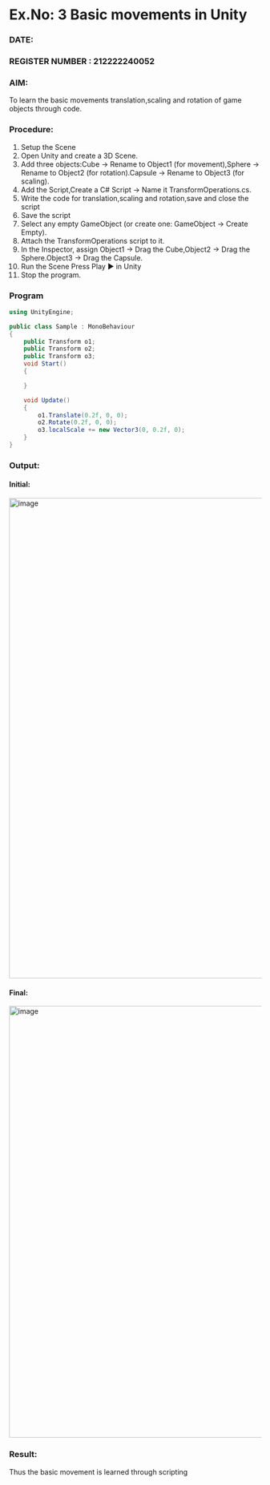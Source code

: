# Ex.No: 3  Basic movements in Unity 
### DATE:                                                                            
### REGISTER NUMBER : 212222240052
### AIM: 
 To learn the basic movements translation,scaling and rotation of game objects through code.
### Procedure:
1. Setup the Scene
2. Open Unity and create a 3D Scene.
3. Add three objects:Cube → Rename to Object1 (for movement),Sphere → Rename to Object2 (for rotation).Capsule → Rename to Object3 (for scaling).
4. Add the Script,Create a C# Script → Name it TransformOperations.cs.
5. Write the code for translation,scaling and rotation,save and close the script
6. Save the script
7. Select any empty GameObject (or create one: GameObject → Create Empty).
8. Attach the TransformOperations script to it.
9. In the Inspector, assign Object1 → Drag the Cube,Object2 → Drag the Sphere.Object3 → Drag the Capsule.
10. Run the Scene Press Play ▶️ in Unity
11. Stop the program.
### Program 
```cs
using UnityEngine;

public class Sample : MonoBehaviour
{
    public Transform o1;
    public Transform o2;
    public Transform o3;
    void Start()
    {

    }

    void Update()
    {
        o1.Translate(0.2f, 0, 0);
        o2.Rotate(0.2f, 0, 0);
        o3.localScale += new Vector3(0, 0.2f, 0);
    }
}

```
### Output:

#### Initial:
<img width="1919" height="959" alt="image" src="https://github.com/user-attachments/assets/12f76b04-1f78-4334-98e5-d8e9725a6208" />

#### Final:
<img width="1919" height="862" alt="image" src="https://github.com/user-attachments/assets/b0392835-c3cd-496f-a512-3cc4373c1788" />

### Result:
Thus the basic movement is learned through scripting


